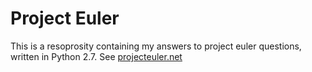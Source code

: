 # Project Euler
This is a resoprosity containing my answers to project euler questions, written in Python 2.7. 
See [projecteuler.net](https://projecteuler.net/)
